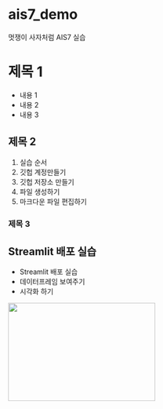 # ais7_demo
멋쟁이 사자처럼 AIS7 실습

# 제목 1
* 내용 1
* 내용 2
* 내용 3

## 제목 2
1. 실습 순서
2. 깃헙 계정만들기
3. 깃헙 저장소 만들기
4. 파일 생성하기
5. 마크다운 파일 편집하기

### 제목 3


## Streamlit 배포 실습
* Streamlit 배포 실습
* 데이터프레임 보여주기
* 시각화 하기

<img src="https://post-phinf.pstatic.net/MjAxOTA4MjBfMTA0/MDAxNTY2MjcxOTgzMjg0.O15yROl4ikRnIm691GLJOvxoOlyRKcWA72hzaDuJ3B0g.aEneHfxuMwCkbhP4V6OoOXVNN0WyyllnNoisXX7tKpQg.GIF/%ED%99%94%EC%9A%94%EC%9D%BC.gif?type=w1200" width="300" height="200">
